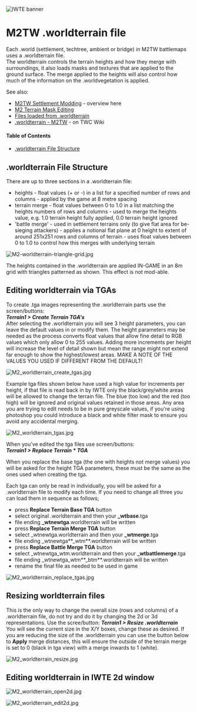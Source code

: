 ![IWTE banner](../IWTEgithub_images/IWTEbanner.jpg)
# M2TW .worldterrain file

Each .world (settlement, techtree, ambient or bridge) in M2TW battlemaps uses a .worldterrain file.  
The worldterrain controls the terrain heights and how they merge with surroundings, it also loads masks and textures that are applied to the ground surface.  The merge applied to the heights will also control how much of the information on the .worldvegetation is applied.

See also:
* [M2TW Settlement Modding](M2_Settlement_Modding.md#m2tw-settlement-modding) - overview here
* [M2 Terrain Mask Editing](Image_Editing_and_Conversion.md#m2-terrain-mask-editing)
* [Files loaded from .worldterrain](M2_Settlement_Modding.md#files-loaded-from-worldterrain)
* [.worldterrain - M2TW](https://wiki.twcenter.net/index.php?title=.worldterrain_-_M2TW) - on TWC Wiki

#### Table of Contents
* [.worldterrain File Structure](#worldterrain-File-Structure)

## .worldterrain File Structure
There are up to three sections in a .worldterrain file:  
* heights - float values (+ or -) in a list for a specified number of rows and columns - applied by the game at 8 metre spacing
* terrain merge - float values between 0 to 1.0 in a list matching the heights numbers of rows and columns - used to merge the heights value, e.g. 1.0 terrain height fully applied, 0.0 terrain height ignored
* 'battle merge' - used in settlement terrains only (to give flat area for be-sieging attackers) - applies a notional flat plane at 0 height to extent of around 251x251 rows and columns of terrain - uses float values between 0 to 1.0 to control how this merges with underlying terrain

![M2-worldterrain-triangle-grid.jpg](../IWTEgithub_images/M2-worldterrain-triangle-grid.jpg)

The heights contained in the .worldterrain are applied IN-GAME in an 8m grid with triangles patterned as shown.  This effect is not mod-able.

## Editing worldterrain via TGAs

To create .tga images representing the .worldterrain parts use the screen/buttons:  
***Terrain1 > Create Terrain TGA's***  
After selecting the .worldterrain you will see 3 height parameters, you can leave the default values in or modify them.  The height parameters may be needed as the process converts float values that allow fine detail to RGB values which only allow 0 to 255 values.
Adding more increments per height will increase the level of detail shown but mean the range might not extend far enough to show the highest/lowest areas.   MAKE A NOTE OF THE VALUES YOU USED IF DIFFERENT FROM THE DEFAULT!

![M2_worldterrain_create_tgas.jpg](../IWTEgithub_images/M2_worldterrain_create_tgas.jpg)

Example tga files shown below have used a high value for increments per height, if that file is read back in by IWTE only the black/grey/white areas will be allowed to change the terrain file. The blue (too low) and the red (too high) will be ignored and original values retained in those areas.  Any area you are trying to edit needs to be in pure greyscale values, if you're using photoshop you could introduce a black and white filter mask to ensure you avoid any accidental merging.

![M2_worldterrain_tgas.jpg](../IWTEgithub_images/M2_worldterrain_tgas.jpg)

When you've edited the tga files use screen/buttons:  
***Terrain1 > Replace Terrain * TGA***  

When you replace the base tga (the one with heights not merge values) you will be asked for the height TGA parameters, these must be the same as the ones used when creating the tga.

Each tga can only be read in individually, you will be asked for a .worldterrain file to modify each time.  If you need to change all three you can load them in sequence as follows;
* press **Replace Terrain Base TGA** button
* select original .worldterrain and then your **_wtbase**.tga
* file ending **_wtnewtga**.worldterrain will be written
* press **Replace Terrain Merge TGA** button
* select  _wtnewtga.worldterrain and then your **_wtmerge**.tga
* file ending _wtnewtga**_wtm**.worldterrain will be written
* press **Replace Battle Merge TGA** button
* select _wtnewtga_wtm.worldterrain and then your **_wtbattlemerge**.tga
* file ending _wtnewtga_wtm**_btm**.worldterrain will be written
* rename the final file as needed to be used in game
  
![M2_worldterrain_replace_tgas.jpg](../IWTEgithub_images/M2_worldterrain_replace_tgas.jpg)

## Resizing worldterrain files

This is the only way to change the overall size (rows and columns) of a .worldterrain file, do not try and do it by changing the 2d or 3d representations.  Use the scree/button:
***Terrain1 > Resize .worldterrain***  
You will see the current size in the X/Y boxes, change these as desired.  If you are reducing the size of the .worldterrain you can use the button below to **Apply** merge distances, this will ensure the outside of the terrain merge is set to 0 (black in tga view) with a merge inwards to 1 (white).

![M2_worldterrain_resize.jpg](../IWTEgithub_images/M2_worldterrain_resize.jpg)

## Editing worldterrain in IWTE 2d window

![M2_worldterrain_open2d.jpg](../IWTEgithub_images/M2_worldterrain_open2d.jpg)

![M2_worldterrain_edit2d.jpg](../IWTEgithub_images/M2_worldterrain_edit2d.jpg)

